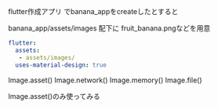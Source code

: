 
flutter作成アプリ
でbanana_appをcreateしたとすると 

banana_app/assets/images
配下に
fruit_banana.pngなどを用意

```yaml
flutter:
  assets:
   - assets/images/
  uses-material-design: true
```



Image.asset()
Image.network()
Image.memory()
Image.file()



Image.asset()のみ使ってみる
